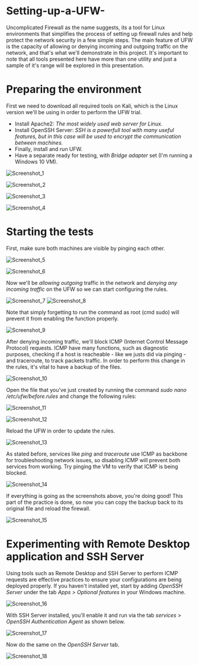 # Setting-up-a-UFW-

Uncomplicated Firewall as the name suggests, its a tool for Linux environments that simplifies the process of setting up firewall rules and help protect the network security in a few simple steps.
The main feature of UFW is the capacity of allowing or denying incoming and outgoing traffic on the network, and that's what we'll demonstrate in this project. It's important to note that all tools presented here have more than one utility and just a sample of it's range will be explored in this presentation.

# Preparing the environment

First we need to download all required tools on Kali, which is the Linux version we'll be using in order to perform the UFW trial.
- Install Apache2: _The most widely used web server for Linux._
- Install OpenSSH Server: _SSH is a powerfull tool with many useful features, but in this case will be used to encrypt the communication between machines._
- Finally, install and run UFW.
- Have a separate ready for testing, with _Bridge adapter_ set  (I'm running a Windows 10 VM).

![Screenshot_1](https://github.com/user-attachments/assets/0b0eacd5-8f51-4c6b-b83d-e1a271de2c85)

![Screenshot_2](https://github.com/user-attachments/assets/8f0e534c-d318-4268-bcd9-3688470af8b6)

![Screenshot_3](https://github.com/user-attachments/assets/e9c24576-9fc5-4dd1-b679-cd8304c35685)

![Screenshot_4](https://github.com/user-attachments/assets/001fea7e-47dc-48f5-b140-4b35cb8fd42e)

# Starting the tests

First, make sure both machines are visible by pinging each other.

![Screenshot_5](https://github.com/user-attachments/assets/5fa11e77-e217-4eee-943d-74f0c39a27a7)

![Screenshot_6](https://github.com/user-attachments/assets/40004935-1acf-4932-93a1-2f75da05ff20)

Now we'll be _allowing outgoing_ traffic in the network and _denying any incoming traffic_ on the UFW so we can start configuring the rules.

![Screenshot_7](https://github.com/user-attachments/assets/2809a182-af85-4f77-913b-9bdfe2551487)
![Screenshot_8](https://github.com/user-attachments/assets/45e01145-6d02-4e83-ab09-eae72760bd1f)

Note that simply forgetting to run the command as root (cmd sudo) will prevent it from enabling the function properly.

![Screenshot_9](https://github.com/user-attachments/assets/a30e30d7-e7a1-485f-9424-6bc50bad94bb)

After denying incoming traffic, we'll block ICMP (Internet Control Message Protocol) requests.
ICMP have many functions, such as diagnostic purposes, checking if a host is reacheable - like we justs did via pinging - and traceroute, to track packets traffic.
In order to perform this change in the rules, it's vital to have a backup of the files.

![Screenshot_10](https://github.com/user-attachments/assets/8ecc8de1-ee49-443c-98e3-930cd723ace7)

Open the file that you've just created by running the command _sudo nano /etc/ufw/before.rules_  and change the following rules:

![Screenshot_11](https://github.com/user-attachments/assets/785231b8-7705-47ba-b28a-fd10fa4cf88e)

![Screenshot_12](https://github.com/user-attachments/assets/a0448996-e2df-4027-a429-861987cd10cd)

Reload the UFW in order to update the rules.

![Screenshot_13](https://github.com/user-attachments/assets/c41a6d43-b9b3-41df-9ee6-043c7e49a38d)

As stated before, services like _ping_ and _traceroute_ use ICMP as backbone for troubleshooting network issues, so disabling ICMP will prevent both services from working. Try pinging the VM to verify that ICMP is being blocked.

![Screenshot_14](https://github.com/user-attachments/assets/c90030a0-2bba-4547-b78a-0ed0510b49ee)

If everything is going as the screenshots above, you're doing good! This part of the practice is done, so now you can copy the backup back to its original file and reload the firewall.

![Screenshot_15](https://github.com/user-attachments/assets/d4bf9dc8-1f2e-4b14-8262-790e22ed076b)

# Experimenting with Remote Desktop application and SSH Server

Using tools such as Remote Desktop and SSH Server to perform ICMP requests are effective practices to ensure your configurations are being deployed properly.
If you haven't installed yet, start by adding _OpenSSH Server_ under the tab _Apps > Optional features_ in your Windows machine.

![Screenshot_16](https://github.com/user-attachments/assets/42f38504-85eb-4467-97f0-5e1a15b4dc71)

With SSH Server installed, you'll enable it and run via the tab _services_ > _OpenSSH Authentication Agent_ as shown below.

![Screenshot_17](https://github.com/user-attachments/assets/408225c3-5f36-4b16-aed1-476f2f08ebfc)

Now do the same on the _OpenSSH Server_ tab.

![Screenshot_18](https://github.com/user-attachments/assets/59878c7f-f608-42ff-a7c2-de3b1ffea06c)








